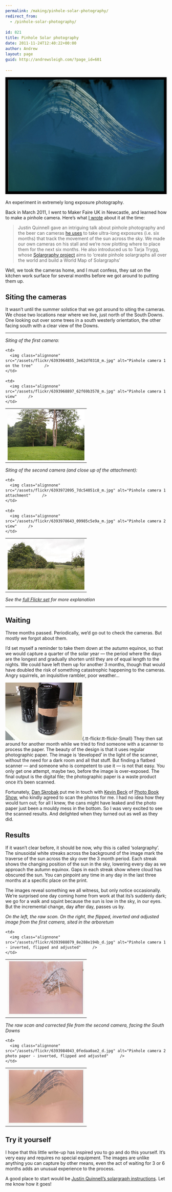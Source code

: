```yaml
---
permalink: /making/pinhole-solar-photography/
redirect_from:
  - /pinhole-solar-photography/

id: 821
title: Pinhole Solar photography
date: 2011-11-24T12:40:22+00:00
author: Andrew
layout: page
guid: http://andrewsleigh.com/?page_id=601

---
```

<img class="" src="/assets/flickr/6393984043_0fedaa0ae2_b_d.jpg" alt="Pinhole camera 2 photo paper - inverted and adjusted"     /> 

An experiment in extremely long exposure photography.

<!--more-->

Back in March 2011, I went to Maker Faire UK in Newcastle, and learned how to make a pinhole camera. Here&#8217;s what [I wrote](/2011/03/15/maker-faire-uk) about it at the time:

> Justin Quinnell gave an intriguing talk about pinhole photography and the beer can cameras [he uses](http://www.pinholephotography.org/gallery/slow/index.html) to take ultra-long exposures (i.e. six months) that track the movement of the sun across the sky. We made our own cameras on his stall and we&#8217;re now plotting where to place them for the next six months. He also introduced us to Tarja Trygg, whose [Solargraphy project](http://www.solargraphy.com/index.php?Itemid=5&id=4&option=com_content&task=view) aims to &#8216;create pinhole solargraphs all over the world and build a World Map of Solargraphs&#8217; 

Well, we took the cameras home, and I must confess, they sat on the kitchen work surface for several months before we got around to putting them up. 

## Siting the cameras

It wasn&#8217;t until the summer solstice that we got around to siting the cameras. We chose two locations near where we live, just north of the South Downs. One looking out over some trees in a south westerly orientation, the other facing south with a clear view of the Downs.

* * *

_Siting of the first camera:_

<table align="center">
  <tr>
    <td>
      <img class="alignnone" src="/assets/flickr/6393959405_c0f236fdbd_m.jpg" alt="Pinhole camera 1 location"     />
    </td>
    
    <td>
      <img class="alignnone" src="/assets/flickr/6393964855_3e62df0318_m.jpg" alt="Pinhole camera 1 on the tree"     />
    </td>
    
    <td>
      <img class="alignnone" src="/assets/flickr/6393968897_62f69b3578_m.jpg" alt="Pinhole camera 1 view"     />
    </td>
  </tr>
</table>

_Siting of the second camera (and close up of the attachment):_

<table align="center">
  <tr>
    <td>
      <img class="alignnone" src="/assets/flickr/6393982673_4da6abb13b_m.jpg" alt="Pinhole camera 2 location"     />
    </td>
    
    <td>
      <img class="alignnone" src="/assets/flickr/6393972095_7dc54051c8_m.jpg" alt="Pinhole camera 1 attachment"     />
    </td>
    
    <td>
      <img class="alignnone" src="/assets/flickr/6393978643_09985c5e9a_m.jpg" alt="Pinhole camera 2 view"     />
    </td>
  </tr>
</table>

_See the [full Flickr set](http://www.flickr.com/photos/andrewsleigh/sets/72157628125433667/with/6393988079/) for more explanation_

* * *

## Waiting

Three months passed. Periodically, we&#8217;d go out to check the cameras. But mostly we forgot about them. 

I&#8217;d set myself a reminder to take them down at the autumn equinox, so that we would capture a quarter of the solar year — the period where the days are the longest and gradually shorten until they are of equal length to the nights. We could have left them up for another 3 months, though that would have doubled the risk of something catastrophic happening to the cameras. Angry squirrels, an inquisitive rambler, poor weather&#8230;

[<img class="alignright" src="/assets/flickr/6393996827_1c685ba5b6_m.jpg" alt="Cameras waiting to be scanned"     />](http://www.flickr.com/photos/andrewsleigh/6393996827/ "Cameras waiting to be scanned"){.tt-flickr.tt-flickr-Small} They then sat around for another month while we tried to find someone with a scanner to process the paper. The beauty of the design is that it uses regular photographic paper. The image is &#8216;developed&#8217; in the light of the scanner, without the need for a dark room and all that stuff. But finding a flatbed scanner — and someone who is competent to use it — is not that easy. You only get one attempt, maybe two, before the image is over-exposed. The final output is the digital file; the photographic paper is a waste product once it&#8217;s been scanned.

Fortunately, [Dan Skrobak](http://www.flickr.com/photos/daniel-skrobak/) put me in touch with [Kevin Beck](http://www.kevin-beck.co.uk) of [Photo Book Show](http://photobookshow.co.uk/), who kindly agreed to scan the photos for me. I had no idea how they would turn out; for all I knew, the cans might have leaked and the photo paper just been a mouldy mess in the bottom. So I was very excited to see the scanned results. And delighted when they turned out as well as they did.

## Results

If it wasn&#8217;t clear before, it should be now, why this is called &#8216;solargraphy&#8217;. The sinusoidal white streaks across the background of the image mark the traverse of the sun across the sky over the 3 month period. Each streak shows the changing position of the sun in the sky, lowering every day as we approach the autumn equinox. Gaps in each streak show where cloud has obscured the sun. You can pinpoint any time in any day in the last three months at a specific place on the print.

The images reveal something we all witness, but only notice occasionally. We&#8217;re surprised one day coming home from work at that its&#8217;s suddenly dark; we go for a walk and squint because the sun is low in the sky, in our eyes. But the incremental change, day after day, passes us by. 

_On the left, the raw scan. On the right, the flipped, inverted and adjusted image from the first camera, sited in the arboretum_

<table align="center">
  <tr>
    <td>
      <img class="alignnone" src="/assets/flickr/6393990695_300ed6b5fd_m.jpg" alt="Pinhole camera 1 photo paper - raw scan"     />
    </td>
    
    <td>
      <img class="alignnone" src="/assets/flickr/6393988079_8e288e194b_d.jpg" alt="Pinhole camera 1 - inverted, flipped and adjusted"     />
    </td>
  </tr>
</table>

_The raw scan and corrected file from the second camera, facing the South Downs_

<table align="center">
  <tr>
    <td>
      <img class="alignnone" src="/assets/flickr/6393983277_16a65cab5a_m.jpg" alt="Pinhole camera 2 photo paper - raw scan"     />
    </td>
    
    <td>
      <img class="alignnone" src="/assets/flickr/6393984043_0fedaa0ae2_d.jpg" alt="Pinhole camera 2 photo paper - inverted, flipped and adjusted"     />
    </td>
  </tr>
</table>

## Try it yourself

I hope that this little write-up has inspired you to go and do this yourself. It&#8217;s very easy and requires no special equipment. The images are unlike anything you can capture by other means, even the act of waiting for 3 or 6 months adds an unusual experience to the process.

A good place to start would be [Justin Quinnell&#8217;s solargraph instructions](http://www.pinholephotography.org/Solargraph%20instructions%202.htm). Let me know how it goes!